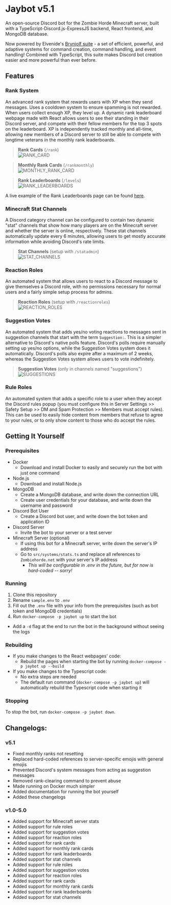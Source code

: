# Jaybot v5.1
An open-source Discord bot for the Zombie Horde Minecraft server, built with a TypeScript-Discord.js-ExpressJS backend, React frontend, and MongoDB database.

Now powered by Elvenide's [Brynjolf suite](https://www.npmjs.com/package/@brynjolf/commands) - a set of efficient, powerful, and adaptive systems for command creation, command handling, and event handling! Combined with TypeScript, this suite makes Discord bot creation easier and more powerful than ever before.

## Features

### Rank System
An advanced rank system that rewards users with XP when they send messages. Uses a cooldown system to ensure spamming is not rewarded. When users collect enough XP, they level up. A dynamic rank leaderboard webpage made with React allows users to see their standing in their Discord server, and compete with their fellow members for the top 3 spots on the leaderboard. XP is independently tracked monthly and all-time, allowing new members of a Discord server to still be able to compete with longtime veterans in the monthly rank leaderboards.

> **Rank Cards** (`/rank`)\
> ![RANK_CARD](docs/demo-rank-command.png)

> **Monthly Rank Cards** (`/rankmonthly`)\
> ![MONTHLY_RANK_CARD](docs/demo-rank-monthly-command.png)

> **Rank Leaderboards** (`/levels`)\
> ![RANK_LEADERBOARDS](docs/demo-rank-lb.png)

A live example of the Rank Leaderboards page can be found [here](https://zh.elvenide.com/ranks).

### Minecraft Stat Channels
A Discord category channel can be configured to contain two dynamic "stat" channels that show how many players are on the Minecraft server and whether the server is online, respectively. These stat channels automatically update every 6 minutes, allowing users to get mostly accurate information while avoiding Discord's rate limits.

> **Stat Channels** (setup with `/statadmin`)\
> ![STAT_CHANNELS](docs/demo-channel-stats.png)

### Reaction Roles
An automated system that allows users to react to a Discord message to give themselves a Discord role, with no permissions necessary for normal users and a fairly simple setup process for admins.

> **Reaction Roles** (setup with `/reactionroles`)\
> ![REACTION_ROLES](docs/demo-reaction-roles.png)

### Suggestion Votes
An automated system that adds yes/no voting reactions to messages sent in suggestion channels that start with the term `Suggestion:`. This is a simpler alternative to Discord's native polls feature. Discord's polls require manually setting up yes/no options, while the Suggestion Votes system does it automatically. Discord's polls also expire after a maximum of 2 weeks, whereas the Suggestion Votes system allows users to vote indefinitely.

> **Suggestion Votes** (only in channels named "suggestions")
> ![SUGGESTIONS](docs/demo-suggestions.png)

### Rule Roles
An automated system that adds a specific role to a user when they accept the Discord rules popup (you must configure this in Server Settings >> Safety Setup >> DM and Spam Protection >> Members must accept rules). This can be used to easily hide content from members that refuse to agree to your rules, or to only show content to those who do accept the rules.

## Getting It Yourself

### Prerequisites

- Docker
  - Download and install Docker to easily and securely run the bot with just one command
- Node.js
  - Download and install Node.js
- MongoDB
  - Create a MongoDB database, and write down the connection URL
  - Create user credentials for your database, and write down the username and password
- Discord Bot User
  - Create a Discord bot user, and write down the bot token and application ID
- Discord Server
  - Invite the bot to your server or a test server
- Minecraft Server (optional)
  - If using this bot for a Minecraft server, write down the server's IP address
  - Go to `src/systems/stats.ts` and replace all references to `Zombiehorde.net` with your server's IP address
    - *This will be configurable in .env in the future, but for now is hard-coded -- sorry!*

### Running

1. Clone this repository
2. Rename `sample.env` to `.env`
3. Fill out the `.env` file with your info from the prerequisites (such as bot token and MongoDB credentials)
4. Run `docker-compose -p jaybot up` to start the bot
  - Add a `-d` flag at the end to run the bot in the background without seeing the logs

### Rebuilding

- If you make changes to the React webpages' code:
  - Rebuild the pages when starting the bot by running `docker-compose -p jaybot up --build`
- If you make changes to the Typescript code:
  - No extra steps are needed
  - The default run command (`docker-compose -p jaybot up`) will automatically rebuild the Typescript code when starting it

### Stopping

To stop the bot, run `docker-compose -p jaybot down`.

## Changelogs:

### v5.1
- Fixed monthly ranks not resetting
- Replaced hard-coded references to server-specific emojis with general emojis
- Prevented Discord's system messages from acting as suggestion messages
- Removed rank-clearing command to prevent abuse
- Made running on Docker much simpler
- Added documentation for running the bot yourself
- Added these changelogs

### v1.0-5.0
- Added support for Minecraft server stats
- Added support for rule roles
- Added support for suggestion votes
- Added support for reaction roles
- Added support for rank cards
- Added support for monthly rank cards
- Added support for rank leaderboards
- Added support for stat channels
- Added support for rule roles
- Added support for suggestion votes
- Added support for reaction roles
- Added support for rank cards
- Added support for monthly rank cards
- Added support for rank leaderboards
- Added support for stat channels